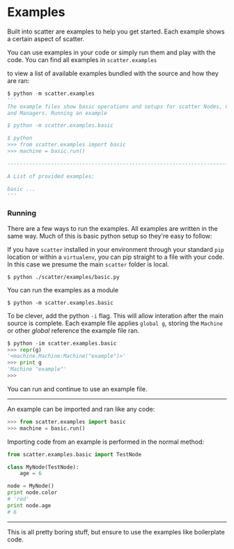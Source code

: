 # Examples

Built into scatter are examples to help you get started. Each example shows a certain aspect of scatter.

You can use examples in your code or simply run them and play with the code. You can find all examples in `scatter.examples`

to view a list of available examples bundled with the source and how they are ran:

```python
$ python -m scatter.examples
'''
The example files show basic operations and setups for scatter Nodes, Conditions
and Managers. Running an example

$ python -m scatter.examples.basic

$ python
>>> from scatter.examples import basic
>>> machine = basic.run()

--------------------------------------------------------------------------------

A List of provided examples:

basic ...
'''
```

### Running

There are a few ways to run the examples. All examples are written in the same way. Much of this is basic python setup so they're easy to follow:

If you have `scatter` installed in your environment through your standard `pip` location or within a `virtualenv`, you can pip straight to a file with your code.
In this case we presume the main `scatter` folder is local.

    $ python ./scatter/examples/basic.py

You can run the examples as a module

    $ python -m scatter.examples.basic

To be clever, add the python `-i` flag. This will allow interation after the main source is complete. Each example file applies `global g`, storing the `Machine` or other _global_  reference the example file ran.

```python
$ python -im scatter.examples.basic
>>> repr(g)
'<machine.Machine:Machine("example")>'
>>> print g
'Machine "example"'
>>>
```

You can run and continue to use an example file.

---

An example can be imported and ran like any code:

```python
>>> from scatter.examples import basic
>>> machine = basic.run()
```


Importing code from an example is performed in the normal method:

```python
from scatter.examples.basic import TestNode

class MyNode(TestNode):
    age = 6

node = MyNode()
print node.color
# 'red'
print node.age
# 6
```

---

This is all pretty boring stuff, but ensure to use the examples like boilerplate code.
